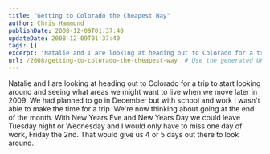 ```yaml
---
title: "Getting to Colorado the Cheapest Way"
author: Chris Hammond
publishDate: 2008-12-09T01:37:40
updateDate: 2008-12-09T01:37:40
tags: []
excerpt: "Natalie and I are looking at heading out to Colorado for a trip to start looking around and seeing what areas we might want to live when we move later in 2009. We had planned to go in December but with school and work I wasn't able to make the time for a trip. We're now thinking about going at the end of the month. With New Years Eve and New Years Day we could leave Tuesday night or Wednesday and I would only have to miss one day of work, Friday the 2nd. That would give us 4 or 5 days out there to look around."
url: /2008/getting-to-colorado-the-cheapest-way  # Use the generated URL with year
---
```

Natalie and I are looking at heading out to Colorado for a trip to start looking around and seeing what areas we might want to live when we move later in 2009. We had planned to go in December but with school and work I wasn't able to make the time for a trip. We're now thinking about going at the end of the month. With New Years Eve and New Years Day we could leave Tuesday night or Wednesday and I would only have to miss one day of work, Friday the 2nd. That would give us 4 or 5 days out there to look around.
